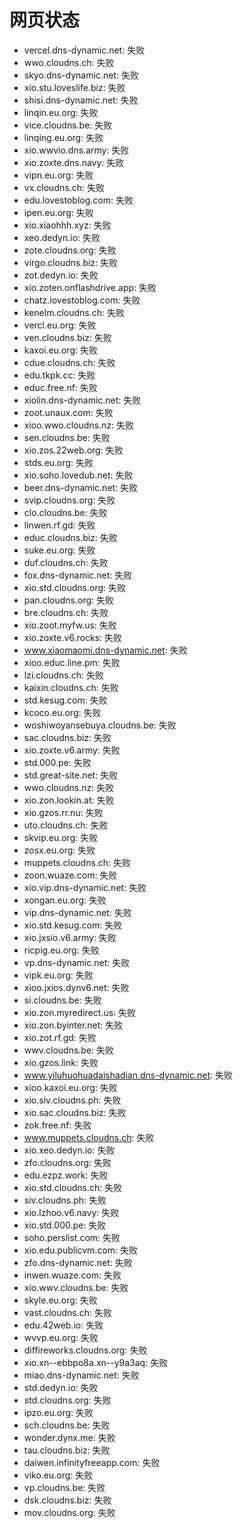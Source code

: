 # 网页状态
- vercel.dns-dynamic.net: 失败
- wwo.cloudns.ch: 失败
- skyo.dns-dynamic.net: 失败
- xio.stu.loveslife.biz: 失败
- shisi.dns-dynamic.net: 失败
- linqin.eu.org: 失败
- vice.cloudns.be: 失败
- linqing.eu.org: 失败
- xio.wwvio.dns.army: 失败
- xio.zoxte.dns.navy: 失败
- vipn.eu.org: 失败
- vx.cloudns.ch: 失败
- edu.lovestoblog.com: 失败
- ipen.eu.org: 失败
- xio.xiaohhh.xyz: 失败
- xeo.dedyn.io: 失败
- zote.cloudns.org: 失败
- virgo.cloudns.biz: 失败
- zot.dedyn.io: 失败
- xio.zoten.onflashdrive.app: 失败
- chatz.lovestoblog.com: 失败
- kenelm.cloudns.ch: 失败
- vercl.eu.org: 失败
- ven.cloudns.biz: 失败
- kaxoi.eu.org: 失败
- cdue.cloudns.ch: 失败
- edu.tkpk.cc: 失败
- educ.free.nf: 失败
- xiolin.dns-dynamic.net: 失败
- zoot.unaux.com: 失败
- xioo.wwo.cloudns.nz: 失败
- sen.cloudns.be: 失败
- xio.zos.22web.org: 失败
- stds.eu.org: 失败
- xio.soho.lovedub.net: 失败
- beer.dns-dynamic.net: 失败
- svip.cloudns.org: 失败
- clo.cloudns.be: 失败
- linwen.rf.gd: 失败
- educ.cloudns.biz: 失败
- suke.eu.org: 失败
- duf.cloudns.ch: 失败
- fox.dns-dynamic.net: 失败
- xio.std.cloudns.org: 失败
- pan.cloudns.org: 失败
- bre.cloudns.ch: 失败
- xio.zoot.myfw.us: 失败
- xio.zoxte.v6.rocks: 失败
- www.xiaomaomi.dns-dynamic.net: 失败
- xioo.educ.line.pm: 失败
- lzi.cloudns.ch: 失败
- kaixin.cloudns.ch: 失败
- std.kesug.com: 失败
- kcoco.eu.org: 失败
- woshiwoyansebuya.cloudns.be: 失败
- sac.cloudns.biz: 失败
- xio.zoxte.v6.army: 失败
- std.000.pe: 失败
- std.great-site.net: 失败
- wwo.cloudns.nz: 失败
- xio.zon.lookin.at: 失败
- xio.gzos.rr.nu: 失败
- uto.cloudns.ch: 失败
- skvip.eu.org: 失败
- zosx.eu.org: 失败
- muppets.cloudns.ch: 失败
- zoon.wuaze.com: 失败
- xio.vip.dns-dynamic.net: 失败
- xongan.eu.org: 失败
- vip.dns-dynamic.net: 失败
- xio.std.kesug.com: 失败
- xio.jxsio.v6.army: 失败
- ricpig.eu.org: 失败
- vp.dns-dynamic.net: 失败
- vipk.eu.org: 失败
- xioo.jxios.dynv6.net: 失败
- si.cloudns.be: 失败
- xio.zon.myredirect.us: 失败
- xio.zon.byinter.net: 失败
- xio.zot.rf.gd: 失败
- wwv.cloudns.be: 失败
- xio.gzos.link: 失败
- www.yiluhuohuadaishadian.dns-dynamic.net: 失败
- xioo.kaxoi.eu.org: 失败
- xio.siv.cloudns.ph: 失败
- xio.sac.cloudns.biz: 失败
- zok.free.nf: 失败
- www.muppets.cloudns.ch: 失败
- xio.xeo.dedyn.io: 失败
- zfo.cloudns.org: 失败
- edu.ezpz.work: 失败
- xio.std.cloudns.ch: 失败
- siv.cloudns.ph: 失败
- xio.lzhoo.v6.navy: 失败
- xio.std.000.pe: 失败
- soho.perslist.com: 失败
- xio.edu.publicvm.com: 失败
- zfo.dns-dynamic.net: 失败
- inwen.wuaze.com: 失败
- xio.wwv.cloudns.be: 失败
- skyle.eu.org: 失败
- vast.cloudns.ch: 失败
- edu.42web.io: 失败
- wvvp.eu.org: 失败
- diffireworks.cloudns.org: 失败
- xio.xn--ebbpo8a.xn--y9a3aq: 失败
- miao.dns-dynamic.net: 失败
- std.dedyn.io: 失败
- std.cloudns.org: 失败
- ipzo.eu.org: 失败
- sch.cloudns.be: 失败
- wonder.dynx.me: 失败
- tau.cloudns.biz: 失败
- daiwen.infinityfreeapp.com: 失败
- viko.eu.org: 失败
- vp.cloudns.be: 失败
- dsk.cloudns.biz: 失败
- mov.cloudns.org: 失败
